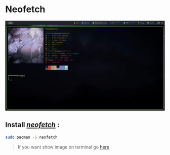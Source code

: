 # Neofetch

![kitty](./kitty.jpg)

## Install [_neofetch_](https://github.com/dylanaraps/neofetch) :

```bash
sudo pacman -S neofetch
```

> If you want show image on terminal go [here](https://github.com/Dominic-github/dotfiles/tree/main/.config/kitty)
